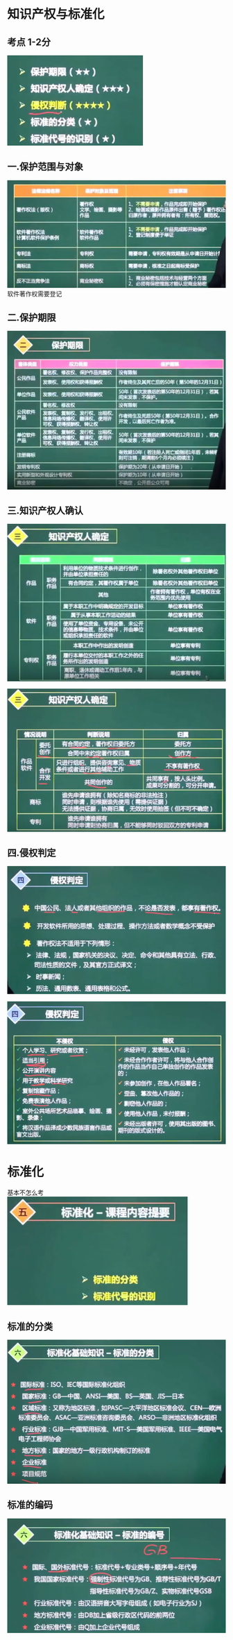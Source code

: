 # 知识产权与标准化

## 考点 1-2分
![知识产权](https://raw.githubusercontent.com/programmerIm/MyPictures/main/images/20220330230620.png)

## 一.保护范围与对象
![保护范围与对象](https://raw.githubusercontent.com/programmerIm/MyPictures/main/images/20220330232156.png)  
软件著作权需要登记

## 二.保护期限
![保护期限](https://raw.githubusercontent.com/programmerIm/MyPictures/main/images/20220330232954.png)

## 三.知识产权人确认
![知识产权人确认](https://raw.githubusercontent.com/programmerIm/MyPictures/main/images/20220330233217.png)

![知识产权人确认2](https://raw.githubusercontent.com/programmerIm/MyPictures/main/images/20220330233609.png)

## 四.侵权判定
![侵权判定](https://raw.githubusercontent.com/programmerIm/MyPictures/main/images/20220330233829.png)

![侵权判定2](https://raw.githubusercontent.com/programmerIm/MyPictures/main/images/20220330234058.png)

# 标准化 
基本不怎么考  
![标准化](https://raw.githubusercontent.com/programmerIm/MyPictures/main/images/20220330234348.png)

## 标准的分类
![标准的分类](https://raw.githubusercontent.com/programmerIm/MyPictures/main/images/20220330234452.png)

## 标准的编码
![标准的编码](https://raw.githubusercontent.com/programmerIm/MyPictures/main/images/20220330234650.png)